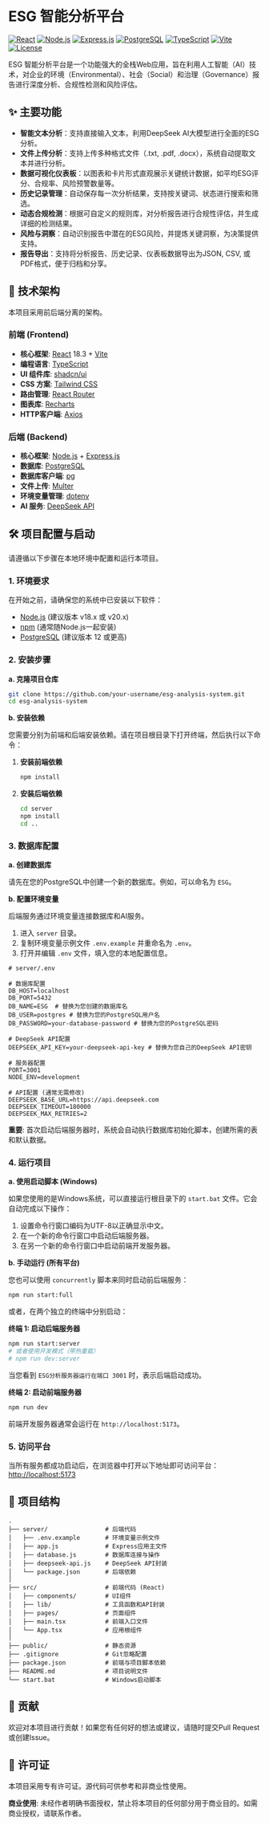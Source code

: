 # ESG 智能分析平台

[![React](https://img.shields.io/badge/React-18.3-blue?logo=react)](https://reactjs.org/)
[![Node.js](https://img.shields.io/badge/Node.js-20.x-green?logo=nodedotjs)](https://nodejs.org/)
[![Express.js](https://img.shields.io/badge/Express-4.x-lightgrey?logo=express)](https://expressjs.com/)
[![PostgreSQL](https://img.shields.io/badge/PostgreSQL-14-blue?logo=postgresql)](https://www.postgresql.org/)
[![TypeScript](https://img.shields.io/badge/TypeScript-5.6-blue?logo=typescript)](https://www.typescriptlang.org/)
[![Vite](https://img.shields.io/badge/Vite-6.3-purple?logo=vite)](https://vitejs.dev/)
[![License](https://img.shields.io/badge/License-Proprietary-red.svg)]()

ESG 智能分析平台是一个功能强大的全栈Web应用，旨在利用人工智能（AI）技术，对企业的环境（Environmental）、社会（Social）和治理（Governance）报告进行深度分析、合规性检测和风险评估。

## ✨ 主要功能

- **智能文本分析**：支持直接输入文本，利用DeepSeek AI大模型进行全面的ESG分析。
- **文件上传分析**：支持上传多种格式文件（.txt, .pdf, .docx），系统自动提取文本并进行分析。
- **数据可视化仪表板**：以图表和卡片形式直观展示关键统计数据，如平均ESG评分、合规率、风险预警数量等。
- **历史记录管理**：自动保存每一次分析结果，支持按关键词、状态进行搜索和筛选。
- **动态合规检测**：根据可自定义的规则库，对分析报告进行合规性评估，并生成详细的检测结果。
- **风险与洞察**：自动识别报告中潜在的ESG风险，并提炼关键洞察，为决策提供支持。
- **报告导出**：支持将分析报告、历史记录、仪表板数据导出为JSON, CSV, 或PDF格式，便于归档和分享。

## 🚀 技术架构

本项目采用前后端分离的架构。

### 前端 (Frontend)

- **核心框架**: [React](https://reactjs.org/) 18.3 + [Vite](https://vitejs.dev/)
- **编程语言**: [TypeScript](https://www.typescriptlang.org/)
- **UI 组件库**: [shadcn/ui](https://ui.shadcn.com/)
- **CSS 方案**: [Tailwind CSS](https://tailwindcss.com/)
- **路由管理**: [React Router](https://reactrouter.com/)
- **图表库**: [Recharts](https://recharts.org/)
- **HTTP客户端**: [Axios](https://axios-http.com/)

### 后端 (Backend)

- **核心框架**: [Node.js](https://nodejs.org/) + [Express.js](https://expressjs.com/)
- **数据库**: [PostgreSQL](https://www.postgresql.org/)
- **数据库客户端**: [pg](https://node-postgres.com/)
- **文件上传**: [Multer](https://github.com/expressjs/multer)
- **环境变量管理**: [dotenv](https://github.com/motdotla/dotenv)
- **AI 服务**: [DeepSeek API](https://platform.deepseek.com/)

## 🛠️ 项目配置与启动

请遵循以下步骤在本地环境中配置和运行本项目。

### 1. 环境要求

在开始之前，请确保您的系统中已安装以下软件：

- [Node.js](https://nodejs.org/) (建议版本 v18.x 或 v20.x)
- [npm](https://www.npmjs.com/) (通常随Node.js一起安装)
- [PostgreSQL](https://www.postgresql.org/download/) (建议版本 12 或更高)

### 2. 安装步骤

**a. 克隆项目仓库**
```bash
git clone https://github.com/your-username/esg-analysis-system.git
cd esg-analysis-system
```

**b. 安装依赖**

您需要分别为前端和后端安装依赖。请在项目根目录下打开终端，然后执行以下命令：

1.  **安装前端依赖**
    ```bash
    npm install
    ```

2.  **安装后端依赖**
    ```bash
    cd server
    npm install
    cd ..
    ```

### 3. 数据库配置

**a. 创建数据库**

请先在您的PostgreSQL中创建一个新的数据库。例如，可以命名为 `ESG`。

**b. 配置环境变量**

后端服务通过环境变量连接数据库和AI服务。

1.  进入 `server` 目录。
2.  复制环境变量示例文件 `.env.example` 并重命名为 `.env`。
3.  打开并编辑 `.env` 文件，填入您的本地配置信息。

```dotenv
# server/.env

# 数据库配置
DB_HOST=localhost
DB_PORT=5432
DB_NAME=ESG  # 替换为您创建的数据库名
DB_USER=postgres # 替换为您的PostgreSQL用户名
DB_PASSWORD=your-database-password # 替换为您的PostgreSQL密码

# DeepSeek API配置
DEEPSEEK_API_KEY=your-deepseek-api-key # 替换为您自己的DeepSeek API密钥

# 服务器配置
PORT=3001
NODE_ENV=development

# API配置 (通常无需修改)
DEEPSEEK_BASE_URL=https://api.deepseek.com
DEEPSEEK_TIMEOUT=180000
DEEPSEEK_MAX_RETRIES=2
```

**重要**: 首次启动后端服务器时，系统会自动执行数据库初始化脚本，创建所需的表和默认数据。

### 4. 运行项目

**a. 使用启动脚本 (Windows)**

如果您使用的是Windows系统，可以直接运行根目录下的 `start.bat` 文件。它会自动完成以下操作：
1.  设置命令行窗口编码为UTF-8以正确显示中文。
2.  在一个新的命令行窗口中启动后端服务器。
3.  在另一个新的命令行窗口中启动前端开发服务器。

**b. 手动运行 (所有平台)**

您也可以使用 `concurrently` 脚本来同时启动前后端服务：
```bash
npm run start:full
```

或者，在两个独立的终端中分别启动：

**终端 1: 启动后端服务器**
```bash
npm run start:server
# 或者使用开发模式（带热重载）
# npm run dev:server
```
当您看到 `ESG分析服务器运行在端口 3001` 时，表示后端启动成功。

**终端 2: 启动前端服务器**
```bash
npm run dev
```
前端开发服务器通常会运行在 `http://localhost:5173`。

### 5. 访问平台

当所有服务都成功启动后，在浏览器中打开以下地址即可访问平台：
[http://localhost:5173](http://localhost:5173)

## 📁 项目结构

```
.
├── server/                # 后端代码
│   ├── .env.example       # 环境变量示例文件
│   ├── app.js             # Express应用主文件
│   ├── database.js        # 数据库连接与操作
│   ├── deepseek-api.js    # DeepSeek API封装
│   └── package.json       # 后端依赖
│
├── src/                   # 前端代码 (React)
│   ├── components/        # UI组件
│   ├── lib/               # 工具函数和API封装
│   ├── pages/             # 页面组件
│   ├── main.tsx           # 前端入口文件
│   └── App.tsx            # 应用根组件
│
├── public/                # 静态资源
├── .gitignore             # Git忽略配置
├── package.json           # 前端与项目脚本依赖
├── README.md              # 项目说明文件
└── start.bat              # Windows启动脚本
```

## 🤝 贡献

欢迎对本项目进行贡献！如果您有任何好的想法或建议，请随时提交Pull Request或创建Issue。

## 📄 许可证

本项目采用专有许可证。源代码可供参考和非商业性使用。

**商业使用**: 未经作者明确书面授权，禁止将本项目的任何部分用于商业目的。如需商业授权，请联系作者。
